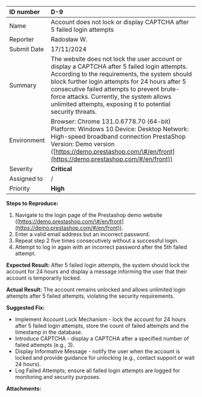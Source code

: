 

| ID number | D-9 |
| :---- | :---- |
| Name | Account does not lock or display CAPTCHA after 5 failed login attempts |
| Reporter | Radosław W. |
| Submit Date | 17/11/2024 |
| Summary |  The website does not lock the user account or display a CAPTCHA after 5 failed login attempts. According to the requirements, the system should block further login attempts for 24 hours after 5 consecutive failed attempts to prevent brute-force attacks. Currently, the system allows unlimited attempts, exposing it to potential security threats. |
| Environment | Browser: Chrome 131.0.6778.70 (64-bit) Platform: Windows 10 Device: Desktop Network: High-speed broadband connection PrestaShop Version: Demo version ([https://demo.prestashop.com/\#/en/front](https://demo.prestashop.com/#/en/front))  |
| Severity | **Critical** |
| Assigned to | / |
| Priority | **High** |

**Steps to Reproduce:**

1. Navigate to the login page of the Prestashop demo website ([https://demo.prestashop.com/\#/en/front](https://demo.prestashop.com/#/en/front)).   
2. Enter a valid email address but an incorrect password.  
3. Repeat step 2 five times consecutively without a successful login.  
4. Attempt to log in again with an incorrect password after the 5th failed attempt.

   

**Expected Result:** After 5 failed login attempts, the system should lock the account for 24 hours and display a message informing the user that their account is temporarily locked.

**Actual Result:** The account remains unlocked and allows unlimited login attempts after 5 failed attempts, violating the security requirements.

**Suggested Fix:** 

* Implement Account Lock Mechanism \- lock the account for 24 hours after 5 failed login attempts, store the count of failed attempts and the timestamp in the database.  
* Introduce CAPTCHA \- display a CAPTCHA after a specified number of failed attempts (e.g., 3).  
* Display Informative Message \- notify the user when the account is locked and provide guidance for unlocking (e.g., contact support or wait 24 hours).  
* Log Failed Attempts; ensure all failed login attempts are logged for monitoring and security purposes.

**Attachments:**